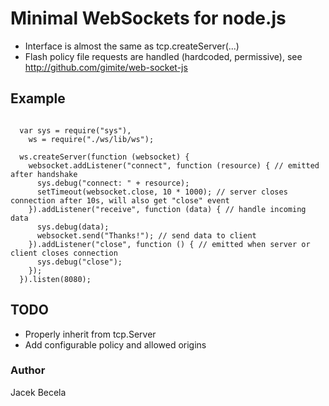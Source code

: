# Minimal WebSockets for node.js

* Interface is almost the same as tcp.createServer(...)
* Flash policy file requests are handled (hardcoded, permissive), see http://github.com/gimite/web-socket-js

## Example

<pre><code>
  var sys = require("sys"),
    ws = require("./ws/lib/ws");
  
  ws.createServer(function (websocket) {
    websocket.addListener("connect", function (resource) { // emitted after handshake
      sys.debug("connect: " + resource);
      setTimeout(websocket.close, 10 * 1000); // server closes connection after 10s, will also get "close" event
    }).addListener("receive", function (data) { // handle incoming data
      sys.debug(data);
      websocket.send("Thanks!"); // send data to client
    }).addListener("close", function () { // emitted when server or client closes connection
      sys.debug("close");
    });
  }).listen(8080);
</code></pre>

## TODO

* Properly inherit from tcp.Server
* Add configurable policy and allowed origins

### Author

Jacek Becela
